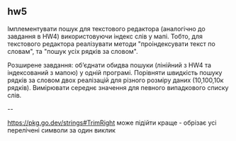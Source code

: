 ## hw5

Імплементувати пошук для текстового редактора (аналогічно до завдання в HW4) використовуючи індекс слів у мапі. Тобто, для текстового редактора реалізувати методи "проіндексувати текст по словам", та "пошук усіх рядків за словом".

Розширене завдання: об‘єднати обидва пошуки (лінійний з HW4 та індексований з мапою) у одній програмі. Порівняти швидкість пошуку рядків за словом двох реалізацій для різного розміру даних (10,100,10к рядків). Вимірювати середнє значення для певного випадкового списку слів.

--

https://pkg.go.dev/strings#TrimRight може підійти краще - обрізає усі перелічені символи за один виклик

